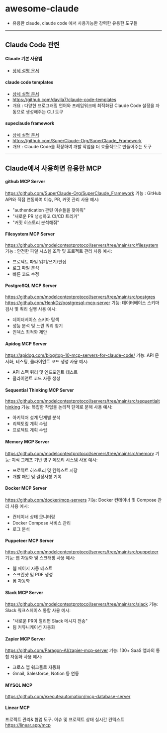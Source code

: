 # awesome-claude
- 유용한 claude, claude code 에서 사용가능한 강력한 유용한 도구들
---
## Claude Code 관련
#### Claude 기본 사용법
* [상세 설명 문서](claude_code_guide.md)

#### claude code templates
* [상세 설명 문서](claude_code_templates.md)
* https://github.com/davila7/claude-code-templates
* 개요 : 다양한 프로그래밍 언어와 프레임워크에 최적화된 Claude Code 설정을 자동으로 생성해주는 CLI 도구

#### supeclaude framework
* [상세 설명 문서](superclaude_guide.md)
* https://github.com/SuperClaude-Org/SuperClaude_Framework
* 개요 : Claude Code를 확장하여 개발 작업을 더 효율적으로 만들어주는 도구

---
## Claude에서 사용하면 유용한 MCP 
#### github MCP Server
https://github.com/SuperClaude-Org/SuperClaude_Framework
기능 : GitHub API와 직접 연동하여 이슈, PR, 커밋 관리
사용 예시:
  * "authentication 관련 이슈들을 찾아줘"
  * "새로운 PR 생성하고 CI/CD 트리거"
  * "커밋 히스토리 분석해줘"
    
#### Filesystem MCP Server
https://github.com/modelcontextprotocol/servers/tree/main/src/filesystem
기능 : 안전한 파일 시스템 조작 및 프로젝트 관리
사용 예시:
  * 프로젝트 파일 읽기/쓰기/편집
  * 로그 파일 분석
  * 빠른 코드 수정
#### PostgreSQL MCP Server
https://github.com/modelcontextprotocol/servers/tree/main/src/postgres
https://github.com/HenkDz/postgresql-mcp-server
기능: 데이터베이스 스키마 검사 및 쿼리 실행
사용 예시:
  * 데이터베이스 스키마 탐색
  * 성능 분석 및 느린 쿼리 찾기
  * 인덱스 최적화 제안
#### Apidog MCP Server
https://apidog.com/blog/top-10-mcp-servers-for-claude-code/
기능: API 문서화, 테스팅, 클라이언트 코드 생성
사용 예시:
  * API 스펙 쿼리 및 엔드포인트 테스트
  * 클라이언트 코드 자동 생성
    
#### Sequential Thinking MCP Server
https://github.com/modelcontextprotocol/servers/tree/main/src/sequentialthinking
기능: 복잡한 작업을 논리적 단계로 분해
사용 예시:
  * 아키텍처 설계 단계별 분석
  * 리팩토링 계획 수립
  * 프로젝트 계획 수립
    
#### Memory MCP Server
https://github.com/modelcontextprotocol/servers/tree/main/src/memory
기능: 지식 그래프 기반 영구 메모리 시스템
사용 예시:
  * 프로젝트 히스토리 및 컨텍스트 저장
  * 개발 패턴 및 결정사항 기록
    
#### Docker MCP Server
https://github.com/docker/mcp-servers
기능: Docker 컨테이너 및 Compose 관리
사용 예시:
  * 컨테이너 상태 모니터링
  * Docker Compose 서비스 관리
  * 로그 분석

#### Puppeteer MCP Server
https://github.com/modelcontextprotocol/servers/tree/main/src/puppeteer
기능: 웹 자동화 및 스크래핑
사용 예시:
  * 웹 페이지 자동 테스트
  * 스크린샷 및 PDF 생성
  * 폼 자동화

#### Slack MCP Server
https://github.com/modelcontextprotocol/servers/tree/main/src/slack
기능: Slack 워크스페이스 통합
사용 예시:
  * "새로운 PR이 열리면 Slack 메시지 전송"
  * 팀 커뮤니케이션 자동화

#### Zapier MCP Server
https://github.com/Paragon-AI/zapier-mcp-server
기능: 130+ SaaS 앱과의 통합 자동화
사용 예시:
  * 크로스 앱 워크플로 자동화
  * Gmail, Salesforce, Notion 등 연동

#### MYSQL MCP
https://github.com/executeautomation/mcp-database-server

#### Linear MCP
프로젝트 관리& 협업 도구. 이슈 및 프로젝트 상태 실시간 컨텍스트
https://linear.app/mcp 

